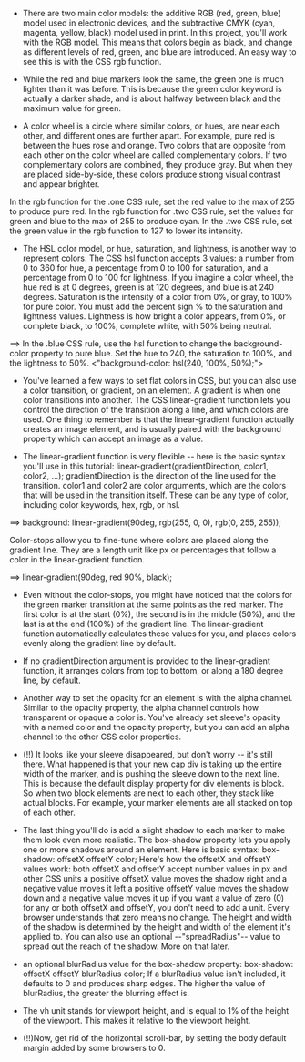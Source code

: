 * There are two main color models: the additive RGB (red, green, blue) model used in electronic devices, and the subtractive CMYK (cyan, magenta, yellow, black) model used in print.
In this project, you'll work with the RGB model. This means that colors begin as black, and change as different levels of red, green, and blue are introduced. An easy way to see this is with the CSS rgb function.

* While the red and blue markers look the same, the green one is much lighter than it was before. This is because the green color keyword is actually a darker shade, and is about halfway between black and the maximum value for green.

* A color wheel is a circle where similar colors, or hues, are near each other, and different ones are further apart. For example, pure red is between the hues rose and orange.
Two colors that are opposite from each other on the color wheel are called complementary colors. If two complementary colors are combined, they produce gray. But when they are placed side-by-side, these colors produce strong visual contrast and appear brighter.

In the rgb function for the .one CSS rule, set the red value to the max of 255 to produce pure red. In the rgb function for .two CSS rule, set the values for green and blue to the max of 255 to produce cyan.
In the .two CSS rule, set the green value in the rgb function to 127 to lower its intensity.

* The HSL color model, or hue, saturation, and lightness, is another way to represent colors.
The CSS hsl function accepts 3 values: a number from 0 to 360 for hue, a percentage from 0 to 100 for saturation, and a percentage from 0 to 100 for lightness.
If you imagine a color wheel, the hue red is at 0 degrees, green is at 120 degrees, and blue is at 240 degrees.
Saturation is the intensity of a color from 0%, or gray, to 100% for pure color. You must add the percent sign % to the saturation and lightness values.
Lightness is how bright a color appears, from 0%, or complete black, to 100%, complete white, with 50% being neutral.

==> In the .blue CSS rule, use the hsl function to change the background-color property to pure blue. Set the hue to 240, the saturation to 100%, and the lightness to 50%. <"background-color: hsl(240, 100%, 50%);">

* You've learned a few ways to set flat colors in CSS, but you can also use a color transition, or gradient, on an element.
A gradient is when one color transitions into another. The CSS linear-gradient function lets you control the direction of the transition along a line, and which colors are used.
One thing to remember is that the linear-gradient function actually creates an image element, and is usually paired with the background property which can accept an image as a value.

* The linear-gradient function is very flexible -- here is the basic syntax you'll use in this tutorial:
linear-gradient(gradientDirection, color1, color2, ...);
gradientDirection is the direction of the line used for the transition. color1 and color2 are color arguments, which are the colors that will be used in the transition itself. These can be any type of color, including color keywords, hex, rgb, or hsl.

==>   background: linear-gradient(90deg, rgb(255, 0, 0), rgb(0, 255, 255));

Color-stops allow you to fine-tune where colors are placed along the gradient line. They are a length unit like px or percentages that follow a color in the linear-gradient function.

==> linear-gradient(90deg, red 90%, black);

* Even without the color-stops, you might have noticed that the colors for the green marker transition at the same points as the red marker. The first color is at the start (0%), the second is in the middle (50%), and the last is at the end (100%) of the gradient line.
The linear-gradient function automatically calculates these values for you, and places colors evenly along the gradient line by default.

* If no gradientDirection argument is provided to the linear-gradient function, it arranges colors from top to bottom, or along a 180 degree line, by default.

* Another way to set the opacity for an element is with the alpha channel. Similar to the opacity property, the alpha channel controls how transparent or opaque a color is.
You've already set sleeve's opacity with a named color and the opacity property, but you can add an alpha channel to the other CSS color properties.

* (!!) It looks like your sleeve disappeared, but don't worry -- it's still there. What happened is that your new cap div is taking up the entire width of the marker, and is pushing the sleeve down to the next line.
This is because the default display property for div elements is block. So when two block elements are next to each other, they stack like actual blocks. For example, your marker elements are all stacked on top of each other.

* The last thing you'll do is add a slight shadow to each marker to make them look even more realistic.
The box-shadow property lets you apply one or more shadows around an element. Here is basic syntax:
box-shadow: offsetX offsetY color;
Here's how the offsetX and offsetY values work:
both offsetX and offsetY accept number values in px and other CSS units
a positive offsetX value moves the shadow right and a negative value moves it left
a positive offsetY value moves the shadow down and a negative value moves it up
if you want a value of zero (0) for any or both offsetX and offsetY, you don't need to add a unit. Every browser understands that zero means no change.
The height and width of the shadow is determined by the height and width of the element it's applied to. You can also use an optional --"spreadRadius"-- value to spread out the reach of the shadow. More on that later.

* an optional blurRadius value for the box-shadow property:
box-shadow: offsetX offsetY blurRadius color;
If a blurRadius value isn't included, it defaults to 0 and produces sharp edges. The higher the value of blurRadius, the greater the blurring effect is.

* The vh unit stands for viewport height, and is equal to 1% of the height of the viewport. This makes it relative to the viewport height.

* (!!)Now, get rid of the horizontal scroll-bar, by setting the body default margin added by some browsers to 0.